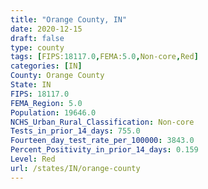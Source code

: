 ```yaml
---
title: "Orange County, IN"
date: 2020-12-15
draft: false
type: county
tags: [FIPS:18117.0,FEMA:5.0,Non-core,Red]
categories: [IN]
County: Orange County
State: IN
FIPS: 18117.0
FEMA_Region: 5.0
Population: 19646.0
NCHS_Urban_Rural_Classification: Non-core
Tests_in_prior_14_days: 755.0
Fourteen_day_test_rate_per_100000: 3843.0
Percent_Positivity_in_prior_14_days: 0.159
Level: Red
url: /states/IN/orange-county
---
```



